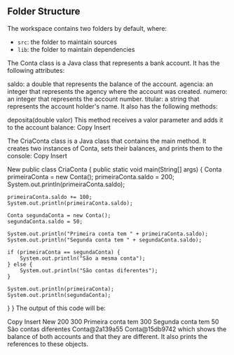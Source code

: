 ## Folder Structure

The workspace contains two folders by default, where:

- `src`: the folder to maintain sources
- `lib`: the folder to maintain dependencies

The Conta class is a Java class that represents a bank account. It has the following attributes:

saldo: a double that represents the balance of the account.
agencia: an integer that represents the agency where the account was created.
numero: an integer that represents the account number.
titular: a string that represents the account holder's name.
It also has the following methods:

deposita(double valor)
This method receives a valor parameter and adds it to the account balance:
Copy
Insert

The CriaConta class is a Java class that contains the main method. It creates two instances of Conta, sets their balances, and prints them to the console:
Copy
Insert

New
public class CriaConta {
  public static void main(String[] args) {
    Conta primeiraConta = new Conta();
    primeiraConta.saldo = 200;
    System.out.println(primeiraConta.saldo);

    primeiraConta.saldo += 100;
    System.out.println(primeiraConta.saldo);

    Conta segundaConta = new Conta();
    segundaConta.saldo = 50;

    System.out.println("Primeira conta tem " + primeiraConta.saldo);
    System.out.println("Segunda conta tem " + segundaConta.saldo);

    if (primeiraConta == segundaConta) {
        System.out.println("São a mesma conta");
    } else {
        System.out.println("São contas diferentes");
    }

    System.out.println(primeiraConta);
    System.out.println(segundaConta);
  }
}
The output of this code will be:

Copy
Insert
New
200
300
Primeira conta tem 300
Segunda conta tem 50
São contas diferentes
Conta@2a139a55
Conta@15db9742
which shows the balance of both accounts and that they are different. It also prints the references to these objects.

